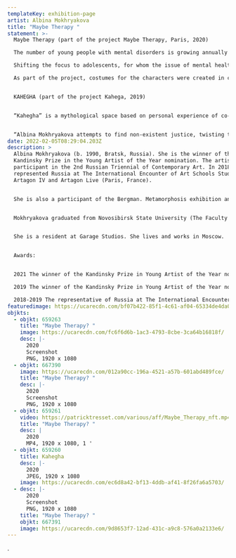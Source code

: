 ```yaml
---
templateKey: exhibition-page
artist: Albina Mokhryakova
title: "Maybe Therapy "
statement: >-
  Maybe Therapy (part of the project Maybe Therapy, Paris, 2020) 

  The number of young people with mental disorders is growing annually worldwide. Today we see how the desire for a stable emotional state has become an impulse for the development of various types of therapies: from pharmacological and psychotherapeutic to physical and spiritual. Immersing myself in the material, I have noticed the studies in which religious discourse is compared with pharmaceutical and psychotherapeutic discourses. 

  Shifting the focus to adolescents, for whom the issue of mental health and self-help is especially relevant, I explore the possibilities of creating communities that center around the concept of happiness / harmony in the face of today's political, economic and environmental crisis.

  As part of the project, costumes for the characters were created in collaboration with Russian designers Stas Filkov “Kruzhok” and Chiveskella. Clothing is an additional marker of a community that can exist not only in a fictional application video, but also in real life: objects-crosses, reminiscent of both religious symbols and a medical symbol, as well as in the form of a capsule collection for the audience.


  KAHEGHA (part of the project Kahega, 2019)


  “Kahegha” is a mythological space based on personal experience of co-participation in the story of the film heroine. The author creates a timeless polyphony, using eclectic ways of narration: media archeology, computer games aesthetics, elements of re-enactment are combined with a theatrical production of the play, written by the heroine long before the crime.


  “Albina Mokhryakova attempts to find non-existent justice, twisting the plot and imitating a seemingly confessional film. She seeks to unify the phenomenon that has already opened to a substantive view — internal history and motivation — whether Gaddafi existed, who killed him and what history is. The construction and representation of history is a special way of modelling the conditionality of reality that Mokhryakova works with” (Karina Karaeva, art critic) 
date: 2022-02-05T08:29:04.203Z
description: >
  Albina Mokhryakova (b. 1990, Bratsk, Russia). She is the winner of the
  Kandinsky Prize in the Young Artist of the Year nomination. The artist is a
  participant in the 2nd Russian Triennial of Contemporary Art. In 2018-2019 she
  represented Russia at The International Encounter of Art Schools Students
  Artagon IV and Artagon Live (Paris, France). 


  She is also a participant of the Bergman. Metamorphosis exhibition and ArtDocFest and Spirit of Fire film festivals. She is a co-author of The ICE collective video installation at the Robert Wilson Residence (Robert Wilson, Watermill Center, New York).


  Mokhryakova graduated from Novosibirsk State University (The Faculty of Humanities, Philology Department) and The Rodchenko Art School (video-art class supervised by Kirill Preobrazhenskiy and Dimitri Venkov (2018)).


  She is a resident at Garage Studios. She lives and works in Moscow. 


  Awards:


  2021 The winner of the Kandinsky Prize in Young Artist of the Year nomination;

  2019 The winner of the Kandinsky Prize in Young Artist of the Year nomination;

  2018-2019 The representative of Russia at The International Encounter of Art Schools Students Artagon IV and Artagon Live (Paris, France).
featuredimage: https://ucarecdn.com/bf07b422-85f1-4c61-af04-65334de4da06/
objkts:
  - objkt: 659263
    title: "Maybe Therapy? "
    image: https://ucarecdn.com/fc6f6d6b-1ac3-4793-8cbe-3ca64b16818f/
    desc: |-
      2020
      Screenshot
      PNG, 1920 x 1080
  - objkt: 667390
    image: https://ucarecdn.com/012a90cc-196a-4521-a57b-601abd489fce/
    title: "Maybe Therapy? "
    desc: |-
      2020
      Screenshot
      PNG, 1920 x 1080
  - objkt: 659261
    video: https://patricktresset.com/various/aff/Maybe_Therapy_nft.mp4
    title: "Maybe Therapy? "
    desc: |
      2020
      MP4, 1920 x 1080, 1 ' 
  - objkt: 659260
    title: Kahegha
    desc: |-
      2020
      JPEG, 1920 x 1080
    image: https://ucarecdn.com/ec6d8a42-bf13-4ddb-af41-8f26fa6a5703/
  - desc: |-
      2020
      Screenshot
      PNG, 1920 x 1080
    title: "Maybe Therapy? "
    objkt: 667391
    image: https://ucarecdn.com/9d8653f7-12ad-431c-a9c8-576a0a2133e6/
---
```

.